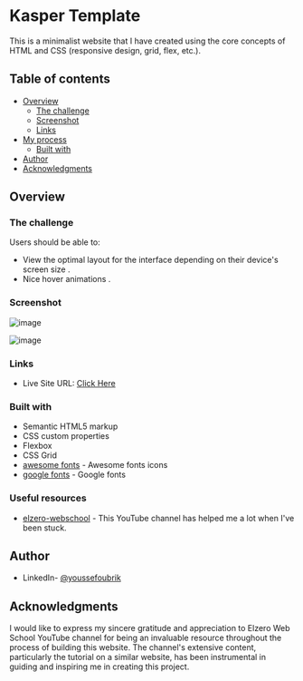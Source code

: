 # Kasper Template

This is a minimalist website that I have created using the core concepts of HTML and CSS (responsive design, grid, flex, etc.).

## Table of contents

- [Overview](#overview)
  - [The challenge](#the-challenge)
  - [Screenshot](#screenshot)
  - [Links](#links)
- [My process](#my-process)
  - [Built with](#built-with)
- [Author](#author)
- [Acknowledgments](#acknowledgments)

## Overview

### The challenge

Users should be able to:

- View the optimal layout for the interface depending on their device's screen size .
- Nice hover animations .

### Screenshot

![image](https://github.com/oubrikyoussef/kasper-template/assets/133607377/2e5dec79-1343-46c1-a04d-9512da14764f)

![image](https://github.com/oubrikyoussef/kasper-template/assets/133607377/27ea7680-8e84-4faf-a7d8-94d97bb6dc88)

### Links

- Live Site URL: [Click Here](https://oubrikyoussef.github.io/kasper-template/)

### Built with

- Semantic HTML5 markup
- CSS custom properties
- Flexbox
- CSS Grid
- [awesome fonts](https://fontawesome.com/) - Awesome fonts icons
- [google fonts](https://fonts.google.com/) - Google fonts

### Useful resources

- [elzero-webschool](https://www.youtube.com/@ElzeroWebSchool) - This YouTube channel has helped me a lot when I've been stuck.

## Author

- LinkedIn- [@youssefoubrik](https://www.linkedin.com/in/youssefoubrik/)

## Acknowledgments

I would like to express my sincere gratitude and appreciation to Elzero Web School YouTube channel for being an invaluable resource throughout the process of building this website. The channel's extensive content, particularly the tutorial on a similar website, has been instrumental in guiding and inspiring me in creating this project.
